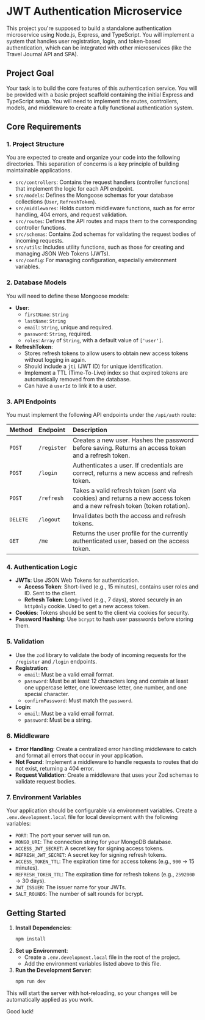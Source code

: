# JWT Authentication Microservice

This project you're supposed to build a standalone authentication microservice using Node.js, Express, and TypeScript. You will implement a system that handles user registration, login, and token-based authentication, which can be integrated with other microservices (like the Travel Journal API and SPA).

## Project Goal

Your task is to build the core features of this authentication service. You will be provided with a basic project scaffold containing the initial Express and TypeScript setup. You will need to implement the routes, controllers, models, and middleware to create a fully functional authentication system.

## Core Requirements

### 1. Project Structure

You are expected to create and organize your code into the following directories. This separation of concerns is a key principle of building maintainable applications.

- `src/controllers`: Contains the request handlers (controller functions) that implement the logic for each API endpoint.
- `src/models`: Defines the Mongoose schemas for your database collections (`User`, `RefreshToken`).
- `src/middlewares`: Holds custom middleware functions, such as for error handling, 404 errors, and request validation.
- `src/routes`: Defines the API routes and maps them to the corresponding controller functions.
- `src/schemas`: Contains Zod schemas for validating the request bodies of incoming requests.
- `src/utils`: Includes utility functions, such as those for creating and managing JSON Web Tokens (JWTs).
- `src/config`: For managing configuration, especially environment variables.

### 2. Database Models

You will need to define these Mongoose models:

- **User**:
  - `firstName`: `String`
  - `lastName`: `String`
  - `email`: `String`, unique and required.
  - `password`: `String`, required.
  - `roles`: `Array` of `String`, with a default value of `['user']`.
- **RefreshToken**:
  - Stores refresh tokens to allow users to obtain new access tokens without logging in again.
  - Should include a `jti` (JWT ID) for unique identification.
  - Implement a TTL (Time-To-Live) index so that expired tokens are automatically removed from the database.
  - Can have a `userId` to link it to a user.

### 3. API Endpoints

You must implement the following API endpoints under the `/api/auth` route:

| Method   | Endpoint    | Description                                                                                                             |
| :------- | :---------- | :---------------------------------------------------------------------------------------------------------------------- |
| `POST`   | `/register` | Creates a new user. Hashes the password before saving. Returns an access token and a refresh token.                     |
| `POST`   | `/login`    | Authenticates a user. If credentials are correct, returns a new access and refresh token.                               |
| `POST`   | `/refresh`  | Takes a valid refresh token (sent via cookies) and returns a new access token and a new refresh token (token rotation). |
| `DELETE` | `/logout`   | Invalidates both the access and refresh tokens.                                                                         |
| `GET`    | `/me`       | Returns the user profile for the currently authenticated user, based on the access token.                               |

### 4. Authentication Logic

- **JWTs**: Use JSON Web Tokens for authentication.
  - **Access Token**: Short-lived (e.g., 15 minutes), contains user roles and ID. Sent to the client.
  - **Refresh Token**: Long-lived (e.g., 7 days), stored securely in an `httpOnly` cookie. Used to get a new access token.
- **Cookies**: Tokens should be sent to the client via cookies for security.
- **Password Hashing**: Use `bcrypt` to hash user passwords before storing them.

### 5. Validation

- Use the `zod` library to validate the body of incoming requests for the `/register` and `/login` endpoints.
- **Registration**:
  - `email`: Must be a valid email format.
  - `password`: Must be at least 12 characters long and contain at least one uppercase letter, one lowercase letter, one number, and one special character.
  - `confirmPassword`: Must match the `password`.
- **Login**:
  - `email`: Must be a valid email format.
  - `password`: Must be a string.

### 6. Middleware

- **Error Handling**: Create a centralized error handling middleware to catch and format all errors that occur in your application.
- **Not Found**: Implement a middleware to handle requests to routes that do not exist, returning a 404 error.
- **Request Validation**: Create a middleware that uses your Zod schemas to validate request bodies.

### 7. Environment Variables

Your application should be configurable via environment variables. Create a `.env.development.local` file for local development with the following variables:

- `PORT`: The port your server will run on.
- `MONGO_URI`: The connection string for your MongoDB database.
- `ACCESS_JWT_SECRET`: A secret key for signing access tokens.
- `REFRESH_JWT_SECRET`: A secret key for signing refresh tokens.
- `ACCESS_TOKEN_TTL`: The expiration time for access tokens (e.g., `900` -> 15 minutes).
- `REFRESH_TOKEN_TTL`: The expiration time for refresh tokens (e.g., `2592000` -> 30 days).
- `JWT_ISSUER`: The issuer name for your JWTs.
- `SALT_ROUNDS`: The number of salt rounds for bcrypt.

## Getting Started

1.  **Install Dependencies**:
    ```bash
    npm install
    ```
2.  **Set up Environment**:
    - Create a `.env.development.local` file in the root of the project.
    - Add the environment variables listed above to this file.
3.  **Run the Development Server**:
    ```bash
    npm run dev
    ```

This will start the server with hot-reloading, so your changes will be automatically applied as you work.

Good luck!
